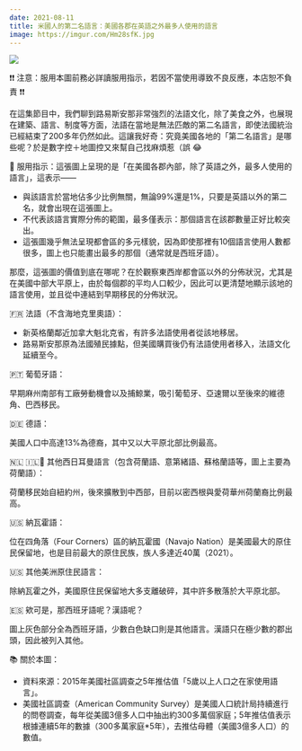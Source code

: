 ```yaml
---
date: 2021-08-11
title: 米國人的第二名語言：美國各郡在英語之外最多人使用的語言
image: https://imgur.com/Hm28sfK.jpg
---
```


![](https://imgur.com/Hm28sfK.jpg)

❗❗ 注意：服用本圖前務必詳讀服用指示，若因不當使用導致不良反應，本店恕不負責 ❗❗

在這集節目中，我們聊到路易斯安那非常強烈的法語文化，除了美食之外，也展現在建築、語言、制度等方面，法語在當地是無法匹敵的第二名語言，即使法國統治已經結束了200多年仍然如此。這讓我好奇：究竟美國各地的「第二名語言」是哪些呢？於是數字控＋地圖控又來幫自己找麻煩惹（誤 😂

🛑 服用指示：這張圖上呈現的是「在美國各郡內部，除了英語之外，最多人使用的語言」，這表示——

* 與該語言於當地佔多少比例無關，無論99%還是1%，只要是英語以外的第二名，就會出現在這張圖上。
* 不代表該語言實際分佈的範圍，最多僅表示：那個語言在該郡數量正好比較突出。
* 這張圖幾乎無法呈現都會區的多元樣貌，因為即使那裡有10個語言使用人數都很多，圖上也只能畫出最多的那個（通常就是西班牙語）。

那麼，這張圖的價值到底在哪呢？在於觀察東西岸都會區以外的分佈狀況，尤其是在美國中部大平原上，由於每個郡的平均人口較少，因此可以更清楚地顯示該地的語言使用，並且從中連結到早期移民的分佈狀況。

🇫🇷 法語（不含海地克里奧語）：

- 新英格蘭鄰近加拿大魁北克省，有許多法語使用者從該地移居。
- 路易斯安那原為法國殖民據點，但美國購買後仍有法語使用者移入，法語文化延續至今。

🇵🇹 葡萄牙語：

早期麻州南部有工廠勞動機會以及捕鯨業，吸引葡萄牙、亞速爾以至後來的維德角、巴西移民。

🇩🇪 德語：

美國人口中高達13%為德裔，其中又以大平原北部比例最高。

🇳🇱 🇮🇱🏴󠁧󠁢󠁳󠁣󠁴󠁿 其他西日耳曼語言（包含荷蘭語、意第緒語、蘇格蘭語等，圖上主要為荷蘭語）：

荷蘭移民始自紐約州，後來擴散到中西部，目前以密西根與愛荷華州荷蘭裔比例最高。

🇺🇸 納瓦霍語：

位在四角落（Four Corners）區的納瓦霍國（Navajo Nation）是美國最大的原住民保留地，也是目前最大的原住民族，族人多達近40萬（2021）。

🇺🇸 其他美洲原住民語言：

除納瓦霍之外，美國原住民保留地大多支離破碎，其中許多散落於大平原北部。

🇪🇸 欸可是，那西班牙語呢？漢語呢？

圖上灰色部分全為西班牙語，少數白色缺口則是其他語言。漢語只在極少數的郡出頭，因此被列入其他。

📚 關於本圖：

* 資料來源：2015年美國社區調查之5年推估值「5歲以上人口之在家使用語言」。
* 美國社區調查（American Community Survey）是美國人口統計局持續進行的問卷調查，每年從美國3億多人口中抽出約300多萬個家庭；5年推估值表示根據連續5年的數據（300多萬家庭*5年），去推估母體（美國3億多人口）的數值。